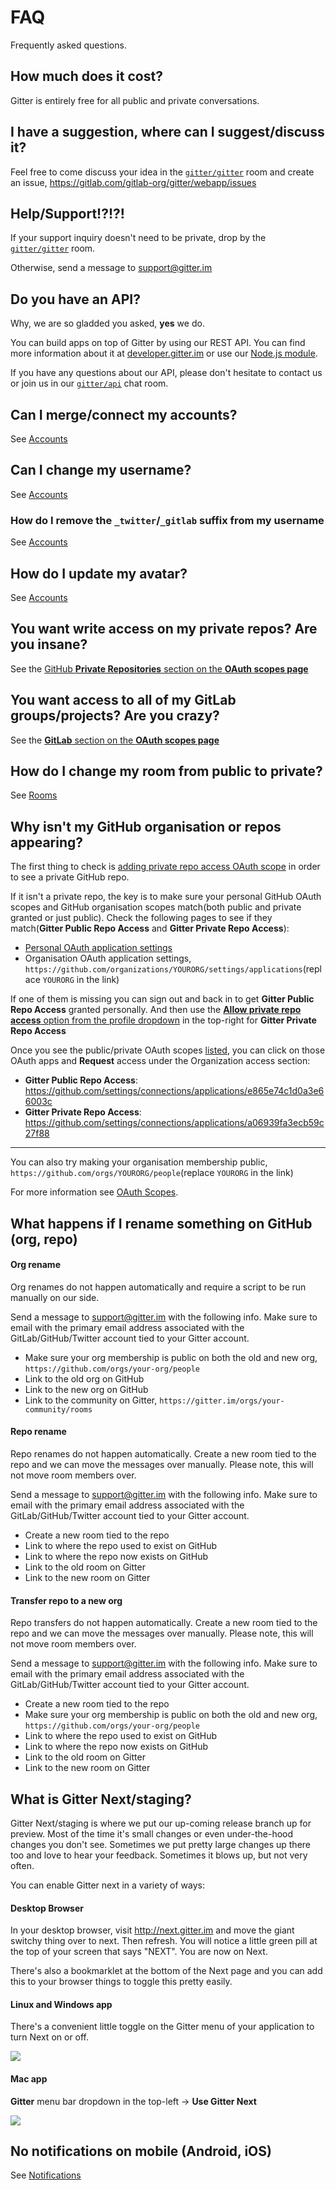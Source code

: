 # FAQ

Frequently asked questions.

## How much does it cost?

Gitter is entirely free for all public and private conversations.

## I have a suggestion, where can I suggest/discuss it?

Feel free to come discuss your idea in the [`gitter/gitter`](https://gitter.im/gitter/gitter) room and create an issue, https://gitlab.com/gitlab-org/gitter/webapp/issues


## Help/Support!?!?!

If your support inquiry doesn't need to be private, drop by the [`gitter/gitter`](https://gitter.im/gitter/gitter) room.

Otherwise, send a message to support@gitter.im


## Do you have an API?

Why, we are so gladded you asked, **yes** we do.

You can build apps on top of Gitter by using our REST API. You can find more information about it at [developer.gitter.im](https://developer.gitter.im/) or use our [Node.js module](https://www.npmjs.org/package/node-gitter).

If you have any questions about our API, please don't hesitate to contact us or join us in our [`gitter/api`](https://gitter.im/gitter/api) chat room.


## Can I merge/connect my accounts?

See [Accounts](./accounts.md#can-i-mergeconnect-my-accounts)


## Can I change my username?

See [Accounts](./accounts.md#can-i-change-my-username)


### How do I remove the  `_twitter`/`_gitlab` suffix from my username

See [Accounts](./accounts.md#how-do-i-remove-the-twitter-suffix-from-my-username)


## How do I update my avatar?

See [Accounts](./accounts.md#how-do-i-update-my-avatar)


## You want write access on my private repos? Are you insane?

See the [GitHub **Private Repositories** section on the **OAuth scopes page**](./oauth-scopes.md#private-repositories)


## You want access to all of my GitLab groups/projects? Are you crazy?

See the [**GitLab** section on the **OAuth scopes page**](./oauth-scopes.md#gitlab)


## How do I change my room from public to private?

See [Rooms](./rooms.md#change-room-security-after-creation)


## Why isn't my GitHub organisation or repos appearing?

The first thing to check is [adding private repo access OAuth scope](./oauth-scopes.md#grant-private-repo-access) in order to see a private GitHub repo.

If it isn't a private repo, the key is to make sure your personal GitHub OAuth scopes and GitHub organisation scopes match(both public and private granted or just public). Check the following pages to see if they match(**Gitter Public Repo Access** and **Gitter Private Repo Access**):

 - [Personal OAuth application settings](https://github.com/settings/applications)
 - Organisation OAuth application settings, `https://github.com/organizations/YOURORG/settings/applications`(replace `YOURORG` in the link)

If one of them is missing you can sign out and back in to get **Gitter Public Repo Access** granted personally. And then use the [**Allow private repo access** option from the profile dropdown](./oauth-scopes.md#grant-private-repo-access) in the top-right for **Gitter Private Repo Access**

Once you see the public/private OAuth scopes [listed](https://github.com/settings/applications), you can click on those OAuth apps and **Request** access under the Organization access section:

 - **Gitter Public Repo Access**: https://github.com/settings/connections/applications/e865e74c1d0a3e66003c
 - **Gitter Private Repo Access**: https://github.com/settings/connections/applications/a06939fa3ecb59c27f88

---

You can also try making your organisation membership public, `https://github.com/orgs/YOURORG/people`(replace `YOURORG` in the link)

For more information see [OAuth Scopes](./oauth-scopes.md).


## What happens if I rename something on GitHub (org, repo)

#### Org rename

Org renames do not happen automatically and require a script to be run manually on our side.

Send a message to support@gitter.im with the following info. Make sure to email with the primary email address associated with the GitLab/GitHub/Twitter account tied to your Gitter account.

 - Make sure your org membership is public on both the old and new org, `https://github.com/orgs/your-org/people`
 - Link to the old org on GitHub
 - Link to the new org on GitHub
 - Link to the community on Gitter, `https://gitter.im/orgs/your-community/rooms`

#### Repo rename

Repo renames do not happen automatically. Create a new room tied to the repo and we can move the messages over manually. Please note, this will not move room members over.

Send a message to support@gitter.im with the following info. Make sure to email with the primary email address associated with the GitLab/GitHub/Twitter account tied to your Gitter account.

 - Create a new room tied to the repo
 - Link to where the repo used to exist on GitHub
 - Link to where the repo now exists on GitHub
 - Link to the old room on Gitter
 - Link to the new room on Gitter

#### Transfer repo to a new org

Repo transfers do not happen automatically. Create a new room tied to the repo and we can move the messages over manually. Please note, this will not move room members over.

Send a message to support@gitter.im with the following info. Make sure to email with the primary email address associated with the GitLab/GitHub/Twitter account tied to your Gitter account.

 - Create a new room tied to the repo
 - Make sure your org membership is public on both the old and new org, `https://github.com/orgs/your-org/people`
 - Link to where the repo used to exist on GitHub
 - Link to where the repo now exists on GitHub
 - Link to the old room on Gitter
 - Link to the new room on Gitter


## What is Gitter Next/staging?

Gitter Next/staging is where we put our up-coming release branch up for preview. Most of the time it's small changes or even under-the-hood changes you don't see. Sometimes we put pretty large changes up there too and love to hear your feedback.
Sometimes it blows up, but not very often.

You can enable Gitter next in a variety of ways:

#### Desktop Browser

In your desktop browser, visit http://next.gitter.im and move the giant switchy thing over to next. Then refresh. You will notice a little green pill at the top of your screen that says "NEXT". You are now on Next.

There's also a bookmarklet at the bottom of the Next page and you can add this to your browser things to toggle this pretty easily.

#### Linux and Windows app

There's a convenient little toggle on the Gitter menu of your application to turn Next on or off.

![](https://i.imgur.com/QZJm2MM.png)

#### Mac app

**Gitter** menu bar dropdown in the top-left -> **Use Gitter Next**

![](https://i.imgur.com/YXtPn4N.png)


## No notifications on mobile (Android, iOS)

See [Notifications](./notifications.md#no-notifications-on-mobile-android-ios)
